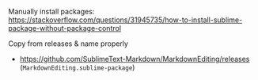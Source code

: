 Manually install packages: https://stackoverflow.com/questions/31945735/how-to-install-sublime-package-without-package-control

Copy from releases & name properly

* https://github.com/SublimeText-Markdown/MarkdownEditing/releases (`MarkdownEditing.sublime-package`)
